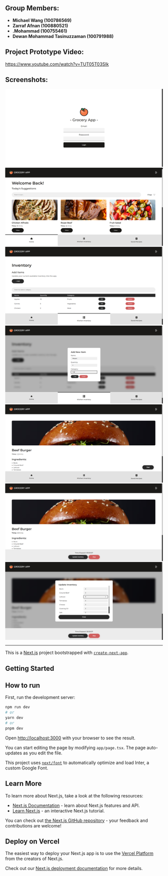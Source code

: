 ## Group Members:
- **Michael Wang (100786569)**
- **Zarraf Afnan (100880521)**
- **.Mohammad (100755461)**
- **Dewan Mohammad Tasinuzzaman (100791988)**

## Project Prototype Video: 
https://www.youtube.com/watch?v=TUT05T03SIk

## Screenshots:
<img src="https://raw.githubusercontent.com/Dewan-Mohammad-Tasinuzzaman/hci-group-project-3b/refs/heads/master/APP%20SCREENSHOTS/login_page.PNG">
<img src="https://raw.githubusercontent.com/Dewan-Mohammad-Tasinuzzaman/hci-group-project-3b/refs/heads/master/APP%20SCREENSHOTS/home_page.PNG">
<img src="https://raw.githubusercontent.com/Dewan-Mohammad-Tasinuzzaman/hci-group-project-3b/refs/heads/master/APP%20SCREENSHOTS/inventory_page.PNG">
<img src="https://raw.githubusercontent.com/Dewan-Mohammad-Tasinuzzaman/hci-group-project-3b/refs/heads/master/APP%20SCREENSHOTS/inventory_page-add_item.PNG">
<img src="https://raw.githubusercontent.com/Dewan-Mohammad-Tasinuzzaman/hci-group-project-3b/refs/heads/master/APP%20SCREENSHOTS/recipe_instructions_page.PNG">
<img src="https://raw.githubusercontent.com/Dewan-Mohammad-Tasinuzzaman/hci-group-project-3b/refs/heads/master/APP%20SCREENSHOTS/recipe_instructions_page-started.PNG">
<img src="https://raw.githubusercontent.com/Dewan-Mohammad-Tasinuzzaman/hci-group-project-3b/refs/heads/master/APP%20SCREENSHOTS/recipe_instructions_page-inventory.PNG">

__________________________________________________________

This is a [Next.js](https://nextjs.org/) project bootstrapped with [`create-next-app`](https://github.com/vercel/next.js/tree/canary/packages/create-next-app).

## Getting Started

## How to run

First, run the development server:

```bash
npm run dev
# or
yarn dev
# or
pnpm dev
```

Open [http://localhost:3000](http://localhost:3000) with your browser to see the result.

You can start editing the page by modifying `app/page.tsx`. The page auto-updates as you edit the file.

This project uses [`next/font`](https://nextjs.org/docs/basic-features/font-optimization) to automatically optimize and load Inter, a custom Google Font.

## Learn More

To learn more about Next.js, take a look at the following resources:

- [Next.js Documentation](https://nextjs.org/docs) - learn about Next.js features and API.
- [Learn Next.js](https://nextjs.org/learn) - an interactive Next.js tutorial.

You can check out [the Next.js GitHub repository](https://github.com/vercel/next.js/) - your feedback and contributions are welcome!

## Deploy on Vercel

The easiest way to deploy your Next.js app is to use the [Vercel Platform](https://vercel.com/new?utm_medium=default-template&filter=next.js&utm_source=create-next-app&utm_campaign=create-next-app-readme) from the creators of Next.js.

Check out our [Next.js deployment documentation](https://nextjs.org/docs/deployment) for more details.

